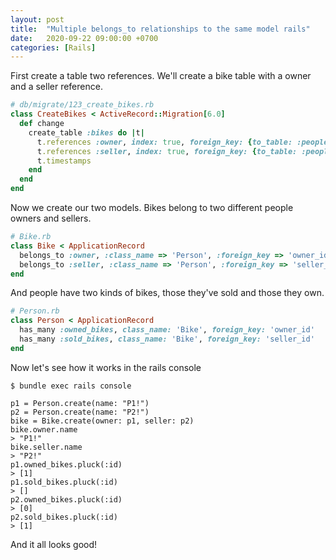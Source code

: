 ```yaml
---
layout: post
title:  "Multiple belongs_to relationships to the same model rails"
date:   2020-09-22 09:00:00 +0700
categories: [Rails]
---
```


First create a table two references. We'll create a bike table with a owner and a seller reference. 

```ruby
# db/migrate/123_create_bikes.rb
class CreateBikes < ActiveRecord::Migration[6.0]
  def change
    create_table :bikes do |t|
      t.references :owner, index: true, foreign_key: {to_table: :people} # column is owner_id
      t.references :seller, index: true, foreign_key: {to_table: :people} # column is seller_id
      t.timestamps
    end
  end
end
```

Now we create our two models. Bikes belong to two different people owners and sellers.

```ruby
# Bike.rb
class Bike < ApplicationRecord
  belongs_to :owner, :class_name => 'Person', :foreign_key => 'owner_id'
  belongs_to :seller, :class_name => 'Person', :foreign_key => 'seller_id'
end
```

And people have two kinds of bikes, those they've sold and those they own.

```ruby
# Person.rb
class Person < ApplicationRecord
  has_many :owned_bikes, class_name: 'Bike', foreign_key: 'owner_id' 
  has_many :sold_bikes, class_name: 'Bike', foreign_key: 'seller_id' 
end
```

Now let's see how it works in the rails console
```
$ bundle exec rails console

p1 = Person.create(name: "P1!")
p2 = Person.create(name: "P2!")
bike = Bike.create(owner: p1, seller: p2)
bike.owner.name
> "P1!"
bike.seller.name
> "P2!"
p1.owned_bikes.pluck(:id)
> [1]
p1.sold_bikes.pluck(:id)
> []
p2.owned_bikes.pluck(:id)
> [0]
p2.sold_bikes.pluck(:id)
> [1]
```

And it all looks good!
